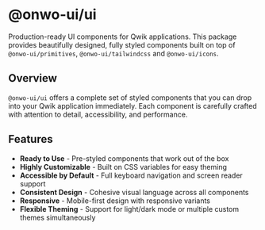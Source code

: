 # @onwo-ui/ui

Production-ready UI components for Qwik applications. This package provides beautifully designed, fully styled components built on top of `@onwo-ui/primitives`, `@onwo-ui/tailwindcss` and `@onwo-ui/icons`.

## Overview

`@onwo-ui/ui` offers a complete set of styled components that you can drop into your Qwik application immediately. Each component is carefully crafted with attention to detail, accessibility, and performance.

## Features
- **Ready to Use** - Pre-styled components that work out of the box
- **Highly Customizable** - Built on CSS variables for easy theming
- **Accessible by Default** - Full keyboard navigation and screen reader support
- **Consistent Design** - Cohesive visual language across all components
- **Responsive** - Mobile-first design with responsive variants
- **Flexible Theming** - Support for light/dark mode or multiple custom themes simultaneously
